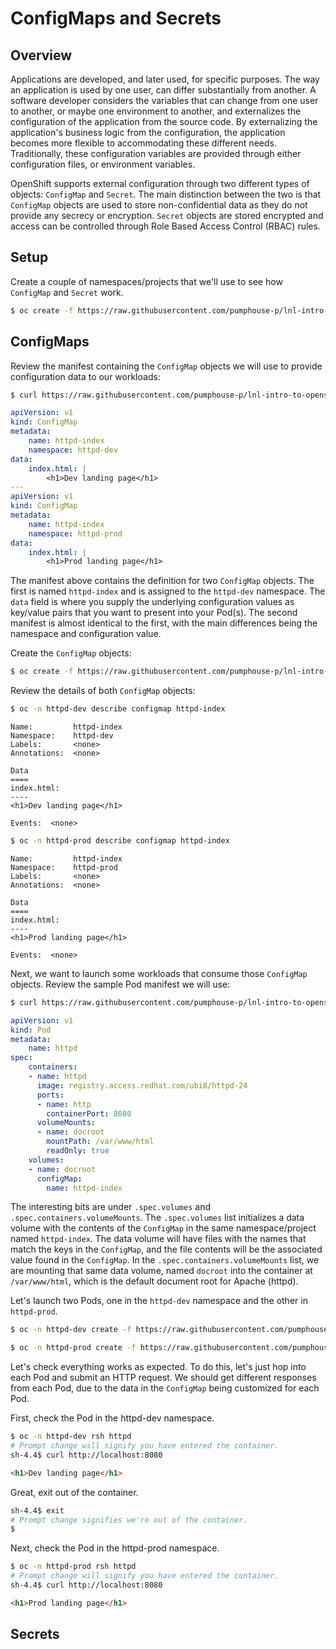 # ConfigMaps and Secrets

## Overview

Applications are developed, and later used, for specific purposes. The way an
application is used by one user, can differ substantially from another. A
software developer considers the variables that can change from one user to
another, or maybe one environment to another, and externalizes the 
configuration of the application from the source code. By externalizing the
application's business logic from the configuration, the application becomes
more flexible to accommodating these different needs. Traditionally, these
configuration variables are provided through either configuration files, or
environment variables.

OpenShift supports external configuration through two different types of 
objects: `ConfigMap` and `Secret`. The main distinction between the two is
that `ConfigMap` objects are used to store non-confidential data as they do
not provide any secrecy or encryption. `Secret` objects are stored encrypted
and access can be controlled through Role Based Access Control (RBAC) rules.

## Setup

Create a couple of namespaces/projects that we'll use to see how `ConfigMap` and 
`Secret` work.

```bash
$ oc create -f https://raw.githubusercontent.com/pumphouse-p/lnl-intro-to-openshift/main/manifests/configmaps-secrets/ns.yaml
```

## ConfigMaps

Review the manifest containing the `ConfigMap` objects we will use to provide configuration
data to our workloads:

```bash
$ curl https://raw.githubusercontent.com/pumphouse-p/lnl-intro-to-openshift/main/manifests/configmaps-secrets/configmaps.yaml; echo
```
```yaml
apiVersion: v1
kind: ConfigMap
metadata:
    name: httpd-index
    namespace: httpd-dev
data: 
    index.html: |
        <h1>Dev landing page</h1>
---
apiVersion: v1
kind: ConfigMap
metadata:
    name: httpd-index
    namespace: httpd-prod
data:
    index.html: |
        <h1>Prod landing page</h1>
```

The manifest above contains the definition for two `ConfigMap` objects. The first
is named `httpd-index` and is assigned to the `httpd-dev` namespace. The `data` field
is where you supply the underlying configuration values as key/value pairs that you want 
to present into your Pod(s). The second manifest is almost identical to the first, with
the main differences being the namespace and configuration value.

Create the `ConfigMap` objects:

```bash
$ oc create -f https://raw.githubusercontent.com/pumphouse-p/lnl-intro-to-openshift/main/manifests/configmaps-secrets/configmaps.yaml
```

Review the details of both `ConfigMap` objects:

```bash
$ oc -n httpd-dev describe configmap httpd-index
```
```
Name:         httpd-index
Namespace:    httpd-dev
Labels:       <none>
Annotations:  <none>

Data
====
index.html:
----
<h1>Dev landing page</h1>

Events:  <none>
```

```bash
$ oc -n httpd-prod describe configmap httpd-index
```
```
Name:         httpd-index
Namespace:    httpd-prod
Labels:       <none>
Annotations:  <none>

Data
====
index.html:
----
<h1>Prod landing page</h1>

Events:  <none>
```

Next, we want to launch some workloads that consume those `ConfigMap` objects. Review the
sample Pod manifest we will use:

```bash
$ curl https://raw.githubusercontent.com/pumphouse-p/lnl-intro-to-openshift/main/manifests/configmaps-secrets/httpd-pod.yaml; echo
```
```yaml
apiVersion: v1
kind: Pod
metadata:
    name: httpd
spec:
    containers:
    - name: httpd
      image: registry.access.redhat.com/ubi8/httpd-24
      ports:
      - name: http
        containerPort: 8080
      volumeMounts:
      - name: docroot
        mountPath: /var/www/html
        readOnly: true
    volumes:
    - name: docroot
      configMap:
        name: httpd-index
```

The interesting bits are under `.spec.volumes` and `.spec.containers.volumeMounts`. The
`.spec.volumes` list initializes a data volume with the contents of the `ConfigMap` in the
same namespace/project named `httpd-index`. The data volume will have files with the names
that match the keys in the `ConfigMap`, and the file contents will be the associated value
found in the `ConfigMap`. In the `.spec.containers.volumeMounts` list, we are mounting that same data volume, named `docroot` into the container at `/var/www/html`, which is the
default document root for Apache (httpd).

Let's launch two Pods, one in the `httpd-dev` namespace and the other in `httpd-prod`.

```bash
$ oc -n httpd-dev create -f https://raw.githubusercontent.com/pumphouse-p/lnl-intro-to-openshift/main/manifests/configmaps-secrets/httpd-pod.yaml

$ oc -n httpd-prod create -f https://raw.githubusercontent.com/pumphouse-p/lnl-intro-to-openshift/main/manifests/configmaps-secrets/httpd-pod.yaml
```

Let's check everything works as expected. To do this, let's just hop into each Pod and
submit an HTTP request. We should get different responses from each Pod, due to the data
in the `ConfigMap` being customized for each Pod.

First, check the Pod in the httpd-dev namespace.

```bash
$ oc -n httpd-dev rsh httpd
# Prompt change will signify you have entered the container.
sh-4.4$ curl http://localhost:8080 
```
```html
<h1>Dev landing page</h1>
```

Great, exit out of the container.

```bash
sh-4.4$ exit
# Prompt change signifies we're out of the container.
$ 
```

Next, check the Pod in the httpd-prod namespace.

```bash
$ oc -n httpd-prod rsh httpd
# Prompt change will signify you have entered the container.
sh-4.4$ curl http://localhost:8080 
```
```html
<h1>Prod landing page</h1>
```

## Secrets